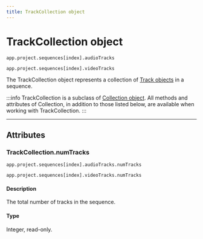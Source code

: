 ```yaml
---
title: TrackCollection object
---
```

# TrackCollection object

`app.project.sequences[index].audioTracks`

`app.project.sequences[index].videoTracks`

The TrackCollection object represents a collection of [Track objects](../../sequence/track) in a sequence.

:::info
TrackCollection is a subclass of [Collection object](../collection). All methods and attributes of Collection, in addition to those listed below, are available when working with TrackCollection.
:::

---

## Attributes

### TrackCollection.numTracks

`app.project.sequences[index].audioTracks.numTracks`

`app.project.sequences[index].videoTracks.numTracks`

#### Description

The total number of tracks in the sequence.

#### Type

Integer, read-only.
